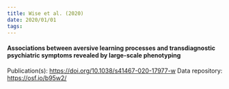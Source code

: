 ```yaml
---
title: Wise et al. (2020)
date: 2020/01/01
tags:
---
```


#### Associations between aversive learning processes and transdiagnostic psychiatric symptoms revealed by large-scale phenotyping

Publication(s): https://doi.org/10.1038/s41467-020-17977-w
Data repository: https://osf.io/b95w2/
